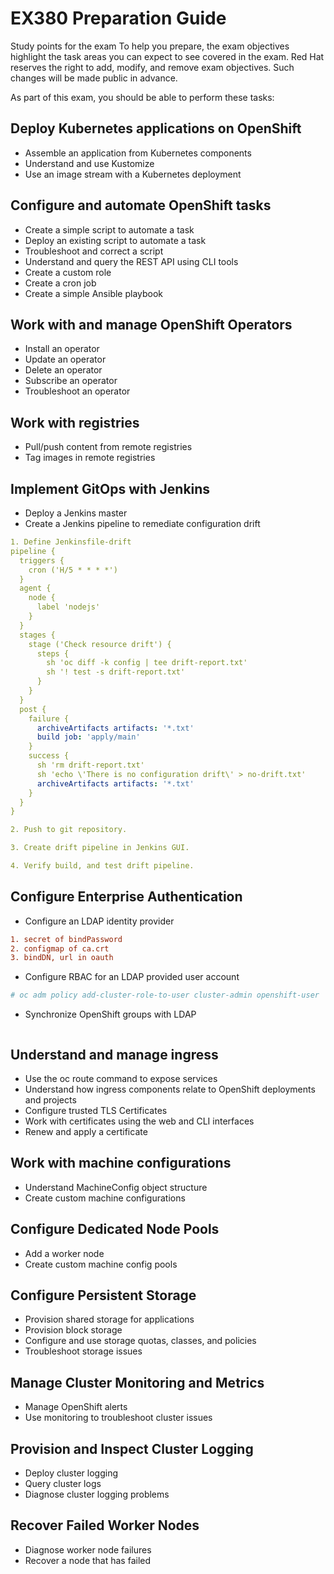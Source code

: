 # EX380 Preparation Guide 

Study points for the exam
To help you prepare, the exam objectives highlight the task areas you can expect to see covered in the exam. Red Hat reserves the right to add, modify, and remove exam objectives. Such changes will be made public in advance. 

As part of this exam, you should be able to perform these tasks:

## Deploy Kubernetes applications on OpenShift
- Assemble an application from Kubernetes components
- Understand and use Kustomize
- Use an image stream with a Kubernetes deployment

## Configure and automate OpenShift tasks
- Create a simple script to automate a task
- Deploy an existing script to automate a task
- Troubleshoot and correct a script
- Understand and query the REST API using CLI tools
- Create a custom role
- Create a cron job
- Create a simple Ansible playbook

## Work with and manage OpenShift Operators
- Install an operator
- Update an operator
- Delete an operator
- Subscribe an operator
- Troubleshoot an operator

## Work with registries
- Pull/push content from remote registries
- Tag images in remote registries

## Implement GitOps with Jenkins
- Deploy a Jenkins master
- Create a Jenkins pipeline to remediate configuration drift
```yaml
1. Define Jenkinsfile-drift
pipeline {
  triggers {
    cron ('H/5 * * * *')
  }
  agent {
    node {
      label 'nodejs'
    }
  }
  stages {
    stage ('Check resource drift') {
      steps {
        sh 'oc diff -k config | tee drift-report.txt'
        sh '! test -s drift-report.txt'
      }
    }
  }  
  post {
    failure {
      archiveArtifacts artifacts: '*.txt'
      build job: 'apply/main'
    }
    success {
      sh 'rm drift-report.txt'
      sh 'echo \'There is no configuration drift\' > no-drift.txt'
      archiveArtifacts artifacts: '*.txt'
    }
  }
}

2. Push to git repository.

3. Create drift pipeline in Jenkins GUI.

4. Verify build, and test drift pipeline.

```

## Configure Enterprise Authentication
- Configure an LDAP identity provider
```diff
1. secret of bindPassword
2. configmap of ca.crt
3. bindDN, url in oauth

```
- Configure RBAC for an LDAP provided user account
```yaml
# oc adm policy add-cluster-role-to-user cluster-admin openshift-user

```
- Synchronize OpenShift groups with LDAP
```diff


```

## Understand and manage ingress
- Use the oc route command to expose services
- Understand how ingress components relate to OpenShift deployments and projects
- Configure trusted TLS Certificates
- Work with certificates using the web and CLI interfaces
- Renew and apply a certificate

## Work with machine configurations
- Understand MachineConfig object structure
- Create custom machine configurations

## Configure Dedicated Node Pools
- Add a worker node
- Create custom machine config pools

## Configure Persistent Storage
- Provision shared storage for applications
- Provision block storage
- Configure and use storage quotas, classes, and policies
- Troubleshoot storage issues

## Manage Cluster Monitoring and Metrics
- Manage OpenShift alerts
- Use monitoring to troubleshoot cluster issues

## Provision and Inspect Cluster Logging
- Deploy cluster logging
- Query cluster logs
- Diagnose cluster logging problems

## Recover Failed Worker Nodes
- Diagnose worker node failures
- Recover a node that has failed
